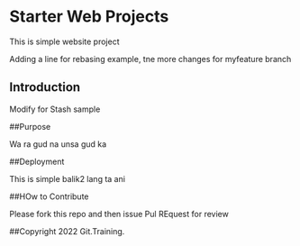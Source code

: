 # Starter Web Projects

This is simple website project

Adding a line for rebasing example, tne more changes for myfeature branch

## Introduction

Modify for Stash sample

##Purpose

Wa ra gud na unsa gud ka

##Deployment

This is simple balik2 lang ta ani

##HOw to Contribute

Please fork this repo and then issue Pul REquest for review

##Copyright
2022 Git.Training.